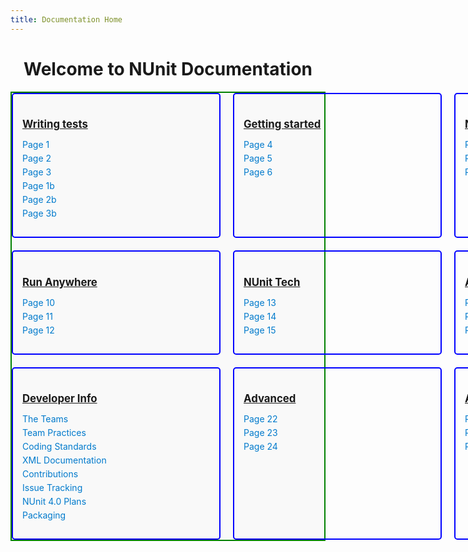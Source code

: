 ```yaml
---
title: Documentation Home
---
```


<style>
  /* Inline CSS (or link to an external stylesheet) */
.containerlp {
  display: grid;
  border: 2px solid green;
  grid-template-columns: repeat(3, 1fr); /* 3 columns layout */
  gap: 20px;
  max-width: 1200px;
  margin: 0 auto; /* Center the container */
  padding: 0;
  box-sizing: border-box;
  background-color: #f9f9f9; /* Add background color to visualize container */
}
  .block {
    border: 2px solid blue;
    padding: 15px;
    border-radius: 5px;
    min-width: 300px; /* Prevents blocks from becoming too small */
  }
  .block h2 { font-size: 1.2em; margin-bottom: 10px; }
  .block ul { list-style: none; padding: 0; }
  .block li { margin-bottom: 5px; }
  .block li a { text-decoration: none; color: #007acc; }
  .block li a:hover { text-decoration: underline; }
</style>

<div style="text-align: center;">
  <h1>Welcome to NUnit Documentation</h1>
</div>

<div class="containerlp">
  <!-- Block 1 -->
  <div class="block" style="grid-column: 1;">
    <h2><a href="/wip.html"><strong>Writing tests</strong></a></h2>
    <ul>
      <li><a href="/wip.html">Page 1</a></li>
      <li><a href="/wip.html">Page 2</a></li>
      <li><a href="/wip.html">Page 3</a></li>
      <li><a href="/wip.html">Page 1b</a></li>
      <li><a href="/wip.html">Page 2b</a></li>
      <li><a href="/wip.html">Page 3b</a></li>
    </ul>
  </div>
  <!-- Block 2 -->
  <div class="block" style="grid-column: 2;">
    <h2><a href="/wip.html"><strong>Getting started</strong></a></h2>
    <ul>
      <li><a href="/wip.html">Page 4</a></li>
      <li><a href="/wip.html">Page 5</a></li>
      <li><a href="/wip.html">Page 6</a></li>
    </ul>
  </div>
  <!-- Block 3 -->
  <div class="block" style="grid-column: 3;">
    <h2><a href="/wip.html"><strong>News</strong></a></h2>
    <ul>
      <li><a href="/wip.html">Page 7</a></li>
      <li><a href="/wip.html">Page 8</a></li>
      <li><a href="/wip.html">Page 9</a></li>
    </ul>
  </div>
  <!-- Block 4 -->
  <div class="block" style="grid-column: 1;">
    <h2><a href="/wip.html"><strong>Run Anywhere</strong></a></h2>
    <ul>
      <li><a href="/wip.html">Page 10</a></li>
      <li><a href="/wip.html">Page 11</a></li>
      <li><a href="/wip.html">Page 12</a></li>
    </ul>
  </div>
  <!-- Block 5 -->
  <div class="block" style="grid-column: 2;">
    <h2><a href="/wip.html"><strong>NUnit Tech</strong></a></h2>
    <ul>
      <li><a href="/wip.html">Page 13</a></li>
      <li><a href="/wip.html">Page 14</a></li>
      <li><a href="/wip.html">Page 15</a></li>
    </ul>
  </div>
  <!-- Block 6 -->
  <div class="block" style="grid-column: 3;">
    <h2><a href="/wip.html"><strong>Articles</strong></a></h2>
    <ul>
      <li><a href="/wip.html">Page 16</a></li>
      <li><a href="/wip.html">Page 17</a></li>
      <li><a href="/wip.html">Page 18</a></li>
    </ul>
  </div>
  <!-- Block 7 -->
  <div class="block" style="grid-column: 1;">
    <h2><a href="/developer-info/index.html"><strong>Developer Info</strong></a></h2>
    <ul>
      <li><a href="/developer-info/The-Teams.html">The Teams</a></li>
      <li><a href="/developer-info/Team-Practices.html">Team Practices</a></li>
      <li><a href="/developer-info/Coding-Standards.html">Coding Standards</a></li>
      <li><a href="/developer-info/Best-practices-for-XML-documentation.html">XML Documentation</a></li>
      <li><a href="/developer-info/Contributions.html">Contributions</a></li>
      <li><a href="/developer-info/Issue-Tracking.html">Issue Tracking</a></li>
      <li><a href="/developer-info/Notes-Toward-NUnit-4.0.html">NUnit 4.0 Plans</a></li>
      <li><a href="/developer-info/Packaging/index.html">Packaging</a></li>
    </ul>
  </div>
  <!-- Block 8 -->
  <div class="block" style="grid-column: 2;">
    <h2><a href="/wip.html"><strong>Advanced</strong></a></h2>
    <ul>
      <li><a href="/wip.html">Page 22</a></li>
      <li><a href="/wip.html">Page 23</a></li>
      <li><a href="/wip.html">Page 24</a></li>
    </ul>
  </div>
  <!-- Block 9 -->
  <div class="block" style="grid-column: 3;">
    <h2><a href="/wip.html"><strong>Archive</strong></a></h2>
    <ul>
      <li><a href="/wip.html">Page 25</a></li>
      <li><a href="/wip.html">Page 26</a></li>
      <li><a href="/wip.html">Page 27</a></li>
    </ul>
  </div>
</div>

